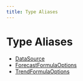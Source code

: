 ```yaml
---
title: Type Aliases
---
```


# Type Aliases

- [DataSource](type-alias.DataSource.md)
- [ForecastFormulaOptions](type-alias.ForecastFormulaOptions.md)
- [TrendFormulaOptions](type-alias.TrendFormulaOptions.md)
